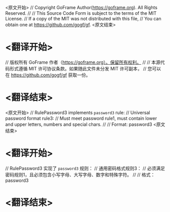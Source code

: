 
<原文开始>
// Copyright GoFrame Author(https://goframe.org). All Rights Reserved.
//
// This Source Code Form is subject to the terms of the MIT License.
// If a copy of the MIT was not distributed with this file,
// You can obtain one at https://github.com/gogf/gf.
<原文结束>

# <翻译开始>
// 版权所有 GoFrame 作者（https://goframe.org）。保留所有权利。
//
// 本源代码形式遵循 MIT 许可协议条款。如果随此文件未分发 MIT 许可副本，
// 您可以在 https://github.com/gogf/gf 获取一份。
# <翻译结束>


<原文开始>
// RulePassword3 implements `password3` rule:
// Universal password format rule3:
// Must meet password rule1, must contain lower and upper letters, numbers and special chars.
//
// Format: password3
<原文结束>

# <翻译开始>
// RulePassword3 实现了 `password3` 规则：
// 通用密码格式规则3：
// 必须满足密码规则1，且必须包含小写字母、大写字母、数字和特殊字符。
//
// 格式：password3
# <翻译结束>

